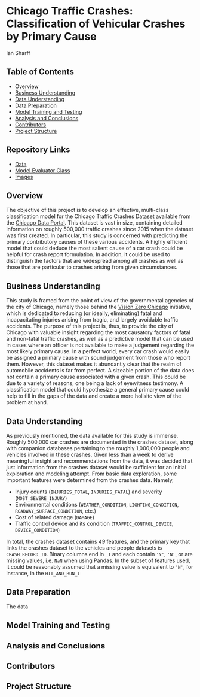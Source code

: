 # **Chicago Traffic Crashes: Classification of Vehicular Crashes by Primary Cause**

Ian Sharff

## Table of Contents
* [Overview](#overview)
* [Business Understanding](#business-understanding)
* [Data Understanding](#data-understanding)
* [Data Preparation](#data-preparation)
* [Model Training and Testing](#model-training-and-testing)
* [Analysis and Conclusions](#analysis-and-conclusions)
* [Contributors](#contributors)
* [Project Structure](#project-structure)


## Repository Links
* [Data](/data)
* [Model Evaluator Class](/models.py)
* [Images](/images)

## Overview
The objective of this project is to develop an effective, multi-class classification model for the Chicago Traffic Crashes Dataset available from the <a href="https://data.cityofchicago.org/Transportation/Traffic-Crashes-Crashes/85ca-t3if">Chicago Data Portal</a>. This dataset is vast in size, containing detailed information on roughly 500,000 traffic crashes since 2015 when the dataset was first created. In particular, this study is concerned with predicting the primary contributory causes of these various accidents. A highly efficient model that could deduce the most salient cause of a car crash could be helpful for crash report formulation. In addition, it could be used to distinguish the factors that are widespread among all crashes as well as those that are particular to crashes arising from given circumstances.

## Business Understanding
This study is framed from the point of view of the governmental agencies of the city of Chicago, namely those behind the <a href="https://www.chicago.gov/city/en/depts/cdot/supp_info/vision-zero-chicago.html">Vision Zero Chicago</a> initiative, which is dedicated to reducing (or ideally, eliminating) fatal and incapacitating injuries arising from tragic, and largely avoidable traffic accidents. The purpose of this project is, thus, to provide the city of Chicago with valuable insight regarding the most causatory factors of fatal and non-fatal traffic crashes, as well as a predictive model that can be used in cases where an officer is not available to make a judgement regarding the most likely primary cause. In a perfect world, every car crash would easily be assigned a primary cause with sound judgement from those who report them. However, this dataset makes it abundantly clear that the realm of automobile accidents is far from perfect. A sizeable portion of the data does not contain a primary cause associated with a given crash. This could be due to a variety of reasons, one being a lack of eyewitness testimony. A classification model that could hypothesize a general primary cause could help to fill in the gaps of the data and create a more holisitc view of the problem at hand.

## Data Understanding
As previously mentioned, the data available for this study is immense. Roughly 500,000 car crashes are documented in the crashes dataset, along with companion databases pertaining to the roughly 1,000,000 people and vehicles involved in these crashes. Given less than a week to derive meaningful insight and recommendations from the data, it was decided that just information from the crashes dataset would be sufficient for an initial exploration and modeling attempt. From basic data exploration, some important features were determined from the crashes data. Namely,
  * Injury counts (`INJURIES_TOTAL`, `INJURIES_FATAL`) and severity (`MOST_SEVERE_INJURY`)
  * Environmental conditions (`WEATHER_CONDITION`, `LIGHTING_CONDITION`, `ROADWAY_SURFACE_CONDITION`, etc.)
  * Cost of related damage (`DAMAGE`)
  * Traffic control device and its condition (`TRAFFIC_CONTROL_DEVICE`, `DEVICE_CONDITION`)

In total, the crashes dataset contains _49_ features, and the primary key that links the crashes dataset to the vehicles and people datasets is `CRASH_RECORD_ID`. Binary columns end in `_I` and each contain `'Y'`, `'N'`, or are missing values, i.e. `NaN` when using Pandas. In the subset of features used, it could be reasonably assumed that a missing value is equivalent to `'N'`, for instance, in the `HIT_AND_RUN_I`

## Data Preparation
The data

## Model Training and Testing


## Analysis and Conclusions


## Contributors


## Project Structure
